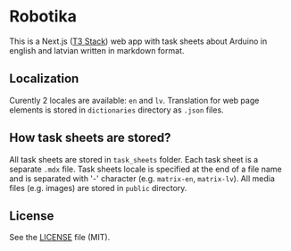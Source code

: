 # Robotika

This is a Next.js ([T3 Stack](https://create.t3.gg/)) web app with task sheets about Arduino in english and latvian written in markdown format.

## Localization

Curently 2 locales are available: `en` and `lv`. Translation for web page elements is stored in `dictionaries` directory as `.json` files.

## How task sheets are stored?

All task sheets are stored in `task_sheets` folder. Each task sheet is a separate `.mdx` file. Task sheets locale is specified at the end of a file name and is separated with '-' character (e.g. `matrix-en`, `matrix-lv`). All media files (e.g. images) are stored in `public` directory.

## License

See the [LICENSE](https://github.com/do0dleman/Robotika/blob/main/LICENSE) file (MIT).
